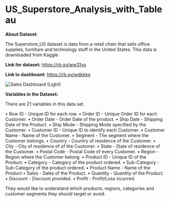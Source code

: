 # US_Superstore_Analysis_with_Tableau

**About Dataset**:

The Superstore_US dataset is data from a retail chain that sells office supplies, furniture and technology stuff in the United States. This data is downloaded from Kaggle.

**Link for dataset:** https://rb.gy/ww31yo

**Link to dashboard:** https://rb.gy/wdkkkq

![Sales Dashboard (Light)](https://github.com/AbhishekTheAnalyst/US_Superstore_Analysis_with_Tableau/assets/109465334/13575fd3-190a-4f9d-bdea-ef5d8eafd296)

**Variables in the Dataset:**

There are 21 variables in this data set.

•	Row ID - Unique ID for each row.
•	Order ID - Unique Order ID for each Customer.
•	Order Date - Order Date of the product.
•	Ship Date - Shipping Date of the Product.
•	Ship Mode - Shipping Mode specified by the Customer.
•	Customer ID - Unique ID to identify each Customer.
•	Customer Name - Name of the Customer.
•	Segment - The segment where the Customer belongs.
•	Country - Country of residence of the Customer.
•	City - City of residence of of the Customer.
•	State - State of residence of the Customer.
•	Postal Code - Postal Code of every Customer.
•	Region - Region where the Customer belong.
•	Product ID - Unique ID of the Product.
•	Category - Category of the product ordered.
•	Sub-Category - Sub-Category of the product ordered.
•	Product Name - Name of the Product
•	Sales - Sales of the Product.
•	Quantity - Quantity of the Product.
•	Discount - Discount provided.
•	Profit - Profit/Loss incurred.



They would like to understand which products, regions, categories and customer segments they should target or avoid.



